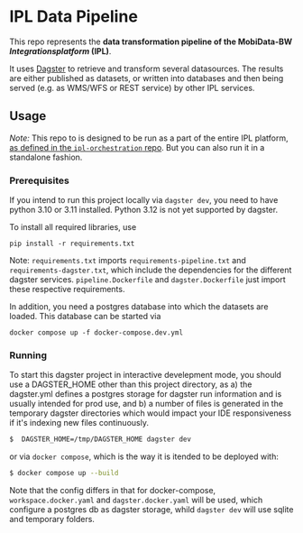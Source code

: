 # IPL Data Pipeline

This repo represents the **data transformation pipeline of the MobiData-BW *Integrationsplatform* (IPL)**.

It uses [Dagster](https://dagster.io) to retrieve and transform several datasources. The results are either published as datasets, or written into databases and then being served (e.g. as WMS/WFS or REST service) by other IPL services.

## Usage

*Note:* This repo to is designed to be run as a part of the entire IPL platform, [as defined in the `ipl-orchestration` repo](https://github.com/mobidata-bw/ipl-orchestration). But you can also run it in a standalone fashion.

### Prerequisites

If you intend to run this project locally via `dagster dev`, you need to have python 3.10 or 3.11 installed. Python 3.12 is not yet supported by dagster. 

To install all required libraries, use 

`pip install -r requirements.txt`

Note: `requirements.txt` imports `requirements-pipeline.txt` and `requirements-dagster.txt`, which include the 
dependencies for the different dagster services. `pipeline.Dockerfile` and `dagster.Dockerfile` just import these respective requirements.

In addition, you need a postgres database into which the datasets are loaded. 
This database can be started via 

`docker compose up -f docker-compose.dev.yml`

### Running 

To start this dagster project in interactive develepment mode, you should use a DAGSTER_HOME other than 
this project directory, as a) the dagster.yml defines a postgres storage for dagster run information 
and is usually intended for prod use, and b) a number of files is generated in the temporary dagster 
directories which would impact your IDE responsiveness if it's indexing new files continuously.


```sh
$  DAGSTER_HOME=/tmp/DAGSTER_HOME dagster dev
```

or via `docker compose`, which is the way it is itended to be deployed with:

```sh
$ docker compose up --build
```

Note that the config differs in that for docker-compose, `workspace.docker.yaml` and `dagster.docker.yaml` will be used, which configure a postgres db as dagster storage, whild `dagster dev` will use sqlite and temporary folders.
